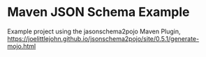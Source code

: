 
# Maven JSON Schema Example

Example project using the jasonschema2pojo Maven Plugin, https://joelittlejohn.github.io/jsonschema2pojo/site/0.5.1/generate-mojo.html

